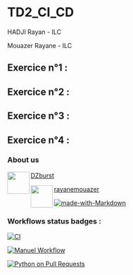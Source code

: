 # TD2_CI_CD

HADJI Rayan - ILC

Mouazer Rayane - ILC

## Exercice n°1 :

## Exercice n°2 :

## Exercice n°3 : 

## Exercice n°4 :

### About us
[DZburst](https://github.com/DZburst)
<a href="url"><img src="https://avatars.githubusercontent.com/u/115188188?v=4" align="left" height="50" width="50" ></a>

[rayanemouazer](https://github.com/rayanemouazer)
<a href="url"><img src="https://avatars.githubusercontent.com/u/123754563?s=400&u=722c3e59b954407c8b423b7ebb8b3e3599aa0980&v=4" align="left" height="50" width="50" ></a>

[![made-with-Markdown](https://img.shields.io/badge/Made%20with-Markdown-1f425f.svg)](http://commonmark.org)

### Workflows status badges :

[![CI](https://github.com/DZburst/4A_ILC_TD2_CI_CD/actions/workflows/Exo_1.yml/badge.svg?branch=main&event=push)](https://github.com/DZburst/4A_ILC_TD2_CI_CD/actions/workflows/Exo_1.yml)

[![Manuel Workflow](https://github.com/DZburst/4A_ILC_TD2_CI_CD/actions/workflows/exo_2.yml/badge.svg?branch=main)](https://github.com/DZburst/4A_ILC_TD2_CI_CD/actions/workflows/exo_2.yml)

[![Python on Pull Requests](https://github.com/DZburst/4A_ILC_TD2_CI_CD/actions/workflows/Exo_3.yml/badge.svg?branch=main&event=pull_request)](https://github.com/DZburst/4A_ILC_TD2_CI_CD/actions/workflows/Exo_3.yml)